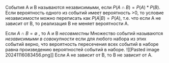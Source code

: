 События A и B называются независимыми, если $P(A \cap{B})= P(A)*P(B)$.
Если вероятность одного из событий имеет вероятность >0, то условие независимости можно переписать как $P(A|B)=P(A)$, т.е. что если A не зависит от B, то реализация B не меняет вероятности A.

Если $A \cap {B} = \emptyset$ , то A и B *несовместны* 
Множество событий называются *независимыми в совокупности* если для любого набора из этих событий верно, что вероятность пересечения всех событий в наборе равна произведению вероятностей событий в наборе.
![[Pasted image 20241116083456.png]]
Если A не зависит от B, то B не зависит от A.